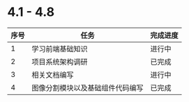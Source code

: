 # 4.1 - 4.8
|  序号  | 任务 | 完成进度|
|  ----  | ----  | ---- |
| 1 | 学习前端基础知识 | 进行中 |
| 2  | 项目系统架构调研 | 已完成 |
| 3  | 相关文档编写 | 进行中 |
| 4  | 图像分割模块以及基础组件代码编写 | 已完成 |
 
 